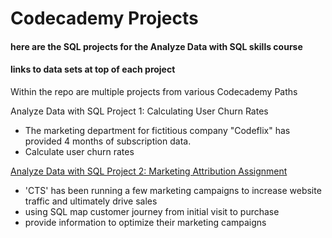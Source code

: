 # Codecademy Projects
#### here are the SQL projects for the Analyze Data with SQL skills course  
#### links to data sets at top of each project

Within the repo are multiple projects from various Codecademy Paths

Analyze Data with SQL Project 1: Calculating User Churn Rates
- The marketing department for fictitious company "Codeflix" has provided 4 months of subscription data.
- Calculate user churn rates

[Analyze Data with SQL Project 2: Marketing Attribution Assignment](https://github.com/gmwineman/codecademy_projects/blob/main/marketing_attribution_script.sql)
- 'CTS' has been running a few marketing campaigns to increase website traffic and ultimately drive sales
- using SQL map customer journey from initial visit to purchase
- provide information to optimize their marketing campaigns

